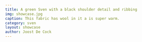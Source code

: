 ```yaml
---
title: A green Sven with a black shoulder detail and ribbing
img: showcase.jpg
caption: This fabric has wool in it a is super warm.
category: sven
layout: showcase
author: Joost De Cock
---
```

